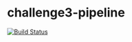 # challenge3-pipeline

[![Build Status](http://localhost:8080/buildStatus/icon?job=challenge3-pipeline)](http://localhost:8080/job/challenge3-pipeline/)
